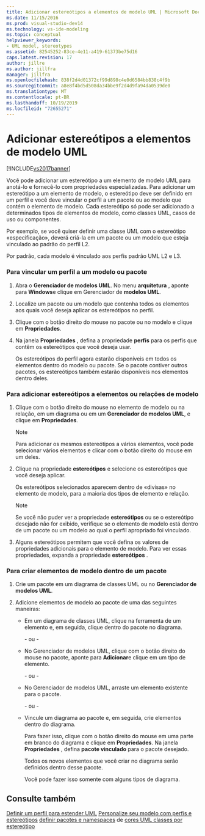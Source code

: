 ```yaml
---
title: Adicionar estereótipos a elementos de modelo UML | Microsoft Docs
ms.date: 11/15/2016
ms.prod: visual-studio-dev14
ms.technology: vs-ide-modeling
ms.topic: conceptual
helpviewer_keywords:
- UML model, stereotypes
ms.assetid: 82545252-83ce-4e11-a419-61373be75d16
caps.latest.revision: 17
author: jillre
ms.author: jillfra
manager: jillfra
ms.openlocfilehash: 838f2d4d01372cf99d898c4e0d6584bb838c4f9b
ms.sourcegitcommit: a8e8f4bd5d508da34bbe9f2d4d9fa94da0539de0
ms.translationtype: MT
ms.contentlocale: pt-BR
ms.lasthandoff: 10/19/2019
ms.locfileid: "72655271"
---
```

# <a name="add-stereotypes-to-uml-model-elements"></a>Adicionar estereótipos a elementos de modelo UML
[!INCLUDE[vs2017banner](../includes/vs2017banner.md)]

Você pode adicionar um estereótipo a um elemento de modelo UML para anotá-lo e fornecê-lo com propriedades especializadas. Para adicionar um estereótipo a um elemento de modelo, o estereótipo deve ser definido em um perfil e você deve vincular o perfil a um pacote ou ao modelo que contém o elemento de modelo. Cada estereótipo só pode ser adicionado a determinados tipos de elementos de modelo, como classes UML, casos de uso ou componentes.

 Por exemplo, se você quiser definir uma classe UML com o estereótipo «especificação», deverá criá-la em um pacote ou um modelo que esteja vinculado ao padrão do perfil L2.

 Por padrão, cada modelo é vinculado aos perfis padrão UML L2 e L3.

### <a name="to-link-a-profile-to-a-model-or-a-package"></a>Para vincular um perfil a um modelo ou pacote

1. Abra o **Gerenciador de modelos UML**. No menu **arquitetura** , aponte para **Windows**e clique em Gerenciador de **modelos UML**.

2. Localize um pacote ou um modelo que contenha todos os elementos aos quais você deseja aplicar os estereótipos no perfil.

3. Clique com o botão direito do mouse no pacote ou no modelo e clique em **Propriedades**.

4. Na janela **Propriedades** , defina a propriedade **perfis** para os perfis que contêm os estereótipos que você deseja usar.

     Os estereótipos do perfil agora estarão disponíveis em todos os elementos dentro do modelo ou pacote. Se o pacote contiver outros pacotes, os estereótipos também estarão disponíveis nos elementos dentro deles.

### <a name="to-add-stereotypes-to-model-elements-or-relationships"></a>Para adicionar estereótipos a elementos ou relações de modelo

1. Clique com o botão direito do mouse no elemento de modelo ou na relação, em um diagrama ou em um **Gerenciador de modelos UML**, e clique em **Propriedades**.

    > [!NOTE]
    > Para adicionar os mesmos estereótipos a vários elementos, você pode selecionar vários elementos e clicar com o botão direito do mouse em um deles.

2. Clique na propriedade **estereótipos** e selecione os estereótipos que você deseja aplicar.

     Os estereótipos selecionados aparecem dentro de «divisas» no elemento de modelo, para a maioria dos tipos de elemento e relação.

    > [!NOTE]
    > Se você não puder ver a propriedade **estereótipos** ou se o estereótipo desejado não for exibido, verifique se o elemento de modelo está dentro de um pacote ou um modelo ao qual o perfil apropriado foi vinculado.

3. Alguns estereótipos permitem que você defina os valores de propriedades adicionais para o elemento de modelo. Para ver essas propriedades, expanda a propriedade **estereótipos** .

### <a name="to-create-model-elements-within-a-package"></a>Para criar elementos de modelo dentro de um pacote

1. Crie um pacote em um diagrama de classes UML ou no **Gerenciador de modelos UML**.

2. Adicione elementos de modelo ao pacote de uma das seguintes maneiras:

    - Em um diagrama de classes UML, clique na ferramenta de um elemento e, em seguida, clique dentro do pacote no diagrama.

         \- ou -

    - No Gerenciador de modelos UML, clique com o botão direito do mouse no pacote, aponte para **Adicionar**e clique em um tipo de elemento.

         \- ou -

    - No Gerenciador de modelos UML, arraste um elemento existente para o pacote.

         \- ou -

    - Vincule um diagrama ao pacote e, em seguida, crie elementos dentro do diagrama.

         Para fazer isso, clique com o botão direito do mouse em uma parte em branco do diagrama e clique em **Propriedades**. Na janela **Propriedades** , defina **pacote vinculado** para o pacote desejado.

         Todos os novos elementos que você criar no diagrama serão definidos dentro desse pacote.

         Você pode fazer isso somente com alguns tipos de diagrama.

## <a name="see-also"></a>Consulte também
 [Definir um perfil para estender UML](../modeling/define-a-profile-to-extend-uml.md) [Personalize seu modelo com perfis e estereótipos](../modeling/customize-your-model-with-profiles-and-stereotypes.md) [definir pacotes e namespaces](../modeling/define-packages-and-namespaces.md) de [cores UML classes por estereótipo](http://code.msdn.microsoft.com/UML-Color-Classes-by-07de2b70)
